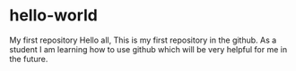 # hello-world
My first repository
Hello all, 
This is my first repository in the github. As a student I am learning how to use github which will be very helpful for me in the future.

